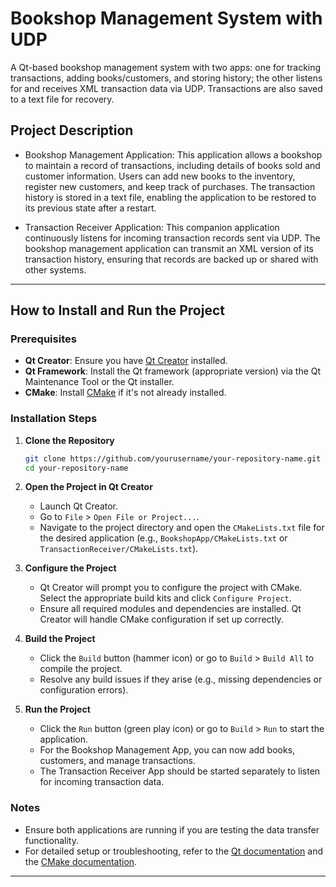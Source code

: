 # Bookshop Management System with UDP
A Qt-based bookshop management system with two apps: one for tracking transactions, adding books/customers, and storing history; the other listens for and receives XML transaction data via UDP. Transactions are also saved to a text file for recovery.

## Project Description
- Bookshop Management Application: This application allows a bookshop to maintain a record of transactions, including details of books sold and customer information. Users can add new books to the inventory, register new customers, and keep track of purchases. The transaction history is stored in a text file, enabling the application to be restored to its previous state after a restart.
  
- Transaction Receiver Application: This companion application continuously listens for incoming transaction records sent via UDP. The bookshop management application can transmit an XML version of its transaction history, ensuring that records are backed up or shared with other systems.

---

## How to Install and Run the Project

### Prerequisites
- **Qt Creator**: Ensure you have [Qt Creator](https://www.qt.io/download) installed.
- **Qt Framework**: Install the Qt framework (appropriate version) via the Qt Maintenance Tool or the Qt installer.
- **CMake**: Install [CMake](https://cmake.org/download) if it's not already installed.

### Installation Steps

1. **Clone the Repository**
   ```bash
   git clone https://github.com/yourusername/your-repository-name.git
   cd your-repository-name
   ```

2. **Open the Project in Qt Creator**
   - Launch Qt Creator.
   - Go to `File` > `Open File or Project...`.
   - Navigate to the project directory and open the `CMakeLists.txt` file for the desired application (e.g., `BookshopApp/CMakeLists.txt` or `TransactionReceiver/CMakeLists.txt`).

3. **Configure the Project**
   - Qt Creator will prompt you to configure the project with CMake. Select the appropriate build kits and click `Configure Project`.
   - Ensure all required modules and dependencies are installed. Qt Creator will handle CMake configuration if set up correctly.

4. **Build the Project**
   - Click the `Build` button (hammer icon) or go to `Build` > `Build All` to compile the project.
   - Resolve any build issues if they arise (e.g., missing dependencies or configuration errors).

5. **Run the Project**
   - Click the `Run` button (green play icon) or go to `Build` > `Run` to start the application.
   - For the Bookshop Management App, you can now add books, customers, and manage transactions.
   - The Transaction Receiver App should be started separately to listen for incoming transaction data.

### Notes
- Ensure both applications are running if you are testing the data transfer functionality.
- For detailed setup or troubleshooting, refer to the [Qt documentation](https://doc.qt.io/qt-5/gettingstarted.html) and the [CMake documentation](https://cmake.org/documentation/).

---
